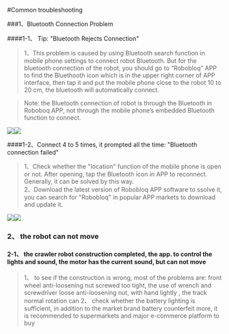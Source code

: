 #Common troubleshooting

###1、Bluetooth Connection Problem

####1-1、 Tip: "Bluetooth Rejects Connection"  

> 1、This problem is caused by using Bluetooth search function in mobile phone settings to connect robot Bluetooth. But for the bluetooth connection of the robot, you should go to “Robobloq” APP to find the Bluethooth icon which is in the upper right corner of APP interface, then tap it and put the mobile phone close to the robot 10 to 20 cm, the bluetooth will automatically connect.

>Note: the Bluetooth connection of robot is through the Bluetooth in Roboboq APP, not through the mobile phone’s embedded Bluetooth function to connect.

![](/img/faq/blue_02.gif)![](/img/faq/blue_01.gif)

####1-2、Connect 4 to 5 times, it prompted all the time: "Bluetooth connection failed"  

> 1、Check whether the "location" function of the mobile phone is open or not. After opening, tap the Bluetooth icon in APP to reconnect. Generally, it can be solved by this way.                                                 
> 2、Download the latest version of Robobloq APP software to ssolve it, you can search for "Robobloq" in popular APP markets to download and update it. 

![](/img/faq/blue_03.gif)![](/img/faq/blue_04.gif)

### 2、 the robot can not move 

#### 2-1、 the crawler robot construction completed, the app. to control the lights and sound, the motor has the current sound, but can not move 

> 1、 to see if the construction is wrong, most of the problems are: front wheel anti-loosening nut screwed too tight, the use of wrench and screwdriver loose anti-loosening nut, with hand lightly , the track normal rotation can 
> 2、 check whether the battery lighting is sufficient, in addition to the market brand battery counterfeit more, it is recommended to supermarkets and major e-commerce platform to buy

